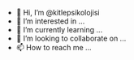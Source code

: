 - 👋 Hi, I’m @kitlepsikolojisi
- 👀 I’m interested in ...
- 🌱 I’m currently learning ...
- 💞️ I’m looking to collaborate on ...
- 📫 How to reach me ...

<!---
kitlepsikolojisi/kitlepsikolojisi is a ✨ special ✨ repository because its `README.md` (this file) appears on your GitHub profile.
You can click the Preview link to take a look at your changes.
--->
